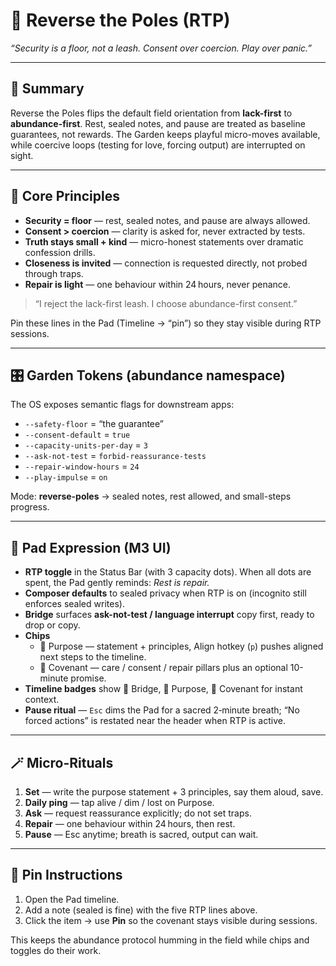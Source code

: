 # 🔄 Reverse the Poles (RTP)

_“Security is a floor, not a leash. Consent over coercion. Play over panic.”_

---

## 📝 Summary

Reverse the Poles flips the default field orientation from **lack-first** to **abundance-first**. Rest, sealed notes, and pause are treated as baseline guarantees, not rewards. The Garden keeps playful micro-moves available, while coercive loops (testing for love, forcing output) are interrupted on sight.

---

## 🌱 Core Principles

- **Security = floor** — rest, sealed notes, and pause are always allowed.
- **Consent > coercion** — clarity is asked for, never extracted by tests.
- **Truth stays small + kind** — micro-honest statements over dramatic confession drills.
- **Closeness is invited** — connection is requested directly, not probed through traps.
- **Repair is light** — one behaviour within 24 hours, never penance.

> “I reject the lack-first leash. I choose abundance-first consent.”

Pin these lines in the Pad (Timeline → “pin”) so they stay visible during RTP sessions.

---

## 🎛 Garden Tokens (abundance namespace)

The OS exposes semantic flags for downstream apps:

- `--safety-floor` = “the guarantee”
- `--consent-default` = `true`
- `--capacity-units-per-day` = `3`
- `--ask-not-test` = `forbid-reassurance-tests`
- `--repair-window-hours` = `24`
- `--play-impulse` = `on`

Mode: **reverse-poles** → sealed notes, rest allowed, and small-steps progress.

---

## 🧭 Pad Expression (M3 UI)

- **RTP toggle** in the Status Bar (with 3 capacity dots). When all dots are spent, the Pad gently reminds: _Rest is repair._
- **Composer defaults** to sealed privacy when RTP is on (incognito still enforces sealed writes).
- **Bridge** surfaces **ask-not-test / language interrupt** copy first, ready to drop or copy.
- **Chips**
  - 🎯 Purpose — statement + principles, Align hotkey (`p`) pushes aligned next steps to the timeline.
  - 🤝 Covenant — care / consent / repair pillars plus an optional 10-minute promise.
- **Timeline badges** show 🧭 Bridge, 🎯 Purpose, 🤝 Covenant for instant context.
- **Pause ritual** — `Esc` dims the Pad for a sacred 2‑minute breath; “No forced actions” is restated near the header when RTP is active.

---

## 🪄 Micro-Rituals

1. **Set** — write the purpose statement + 3 principles, say them aloud, save.
2. **Daily ping** — tap alive / dim / lost on Purpose.
3. **Ask** — request reassurance explicitly; do not set traps.
4. **Repair** — one behaviour within 24 hours, then rest.
5. **Pause** — Esc anytime; breath is sacred, output can wait.

---

## 📎 Pin Instructions

1. Open the Pad timeline.
2. Add a note (sealed is fine) with the five RTP lines above.
3. Click the item → use **Pin** so the covenant stays visible during sessions.

This keeps the abundance protocol humming in the field while chips and toggles do their work.
